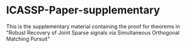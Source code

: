 # ICASSP-Paper-supplementary
This is the supplementary material containing the proof for theorems in "Robust Recovery of Joint Sparse signals via Simultaneous Orthogonal Matching Pursuit"
